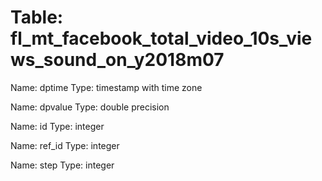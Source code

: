 Table: fl_mt_facebook_total_video_10s_views_sound_on_y2018m07
=============================================================

Name: dptime
Type: timestamp with time zone

Name: dpvalue
Type: double precision

Name: id
Type: integer

Name: ref_id
Type: integer

Name: step
Type: integer

